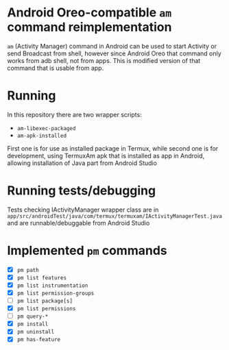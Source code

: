# Android Oreo-compatible `am` command reimplementation
`am` (Activity Manager) command in Android can be used to start Activity
or send Broadcast from shell, however since Android Oreo that command
only works from adb shell, not from apps. This is modified version of that
command that is usable from app.

# Running
In this repository there are two wrapper scripts:
* `am-libexec-packaged`
* `am-apk-installed`

First one is for use as installed package in Termux, while second one
is for development, using TermuxAm apk that is installed as app in Android,
allowing installation of Java part from Android Studio

# Running tests/debugging
Tests checking IActivityManager wrapper class are in `app/src/androidTest/java/com/termux/termuxam/IActivityManagerTest.java`
and are runnable/debuggable from Android Studio

# Implemented `pm` commands

- [x] `pm path`
- [x] `pm list features`
- [x] `pm list instrumentation`
- [x] `pm list permission-groups`
- [ ] `pm list package[s]`
- [x] `pm list permissions`
- [ ] `pm query-*`
- [x] `pm install`
- [x] `pm uninstall`
- [x] `pm has-feature`
